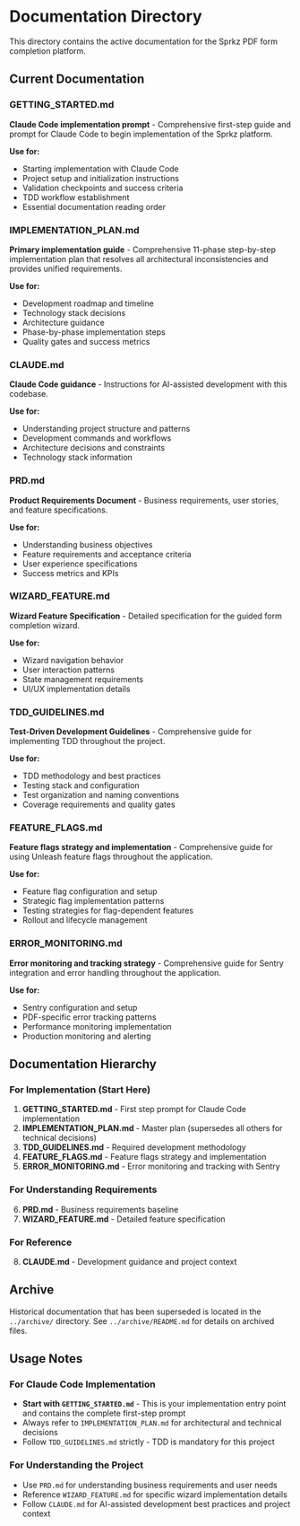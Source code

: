 # Documentation Directory

This directory contains the active documentation for the Sprkz PDF form completion platform.

## Current Documentation

### GETTING_STARTED.md
**Claude Code implementation prompt** - Comprehensive first-step guide and prompt for Claude Code to begin implementation of the Sprkz platform.

**Use for:**
- Starting implementation with Claude Code
- Project setup and initialization instructions
- Validation checkpoints and success criteria
- TDD workflow establishment
- Essential documentation reading order

### IMPLEMENTATION_PLAN.md
**Primary implementation guide** - Comprehensive 11-phase step-by-step implementation plan that resolves all architectural inconsistencies and provides unified requirements.

**Use for:**
- Development roadmap and timeline
- Technology stack decisions
- Architecture guidance
- Phase-by-phase implementation steps
- Quality gates and success metrics


### CLAUDE.md
**Claude Code guidance** - Instructions for AI-assisted development with this codebase.

**Use for:**
- Understanding project structure and patterns
- Development commands and workflows
- Architecture decisions and constraints
- Technology stack information

### PRD.md
**Product Requirements Document** - Business requirements, user stories, and feature specifications.

**Use for:**
- Understanding business objectives
- Feature requirements and acceptance criteria
- User experience specifications
- Success metrics and KPIs

### WIZARD_FEATURE.md
**Wizard Feature Specification** - Detailed specification for the guided form completion wizard.

**Use for:**
- Wizard navigation behavior
- User interaction patterns
- State management requirements
- UI/UX implementation details

### TDD_GUIDELINES.md
**Test-Driven Development Guidelines** - Comprehensive guide for implementing TDD throughout the project.

**Use for:**
- TDD methodology and best practices
- Testing stack and configuration
- Test organization and naming conventions
- Coverage requirements and quality gates

### FEATURE_FLAGS.md
**Feature flags strategy and implementation** - Comprehensive guide for using Unleash feature flags throughout the application.

**Use for:**
- Feature flag configuration and setup
- Strategic flag implementation patterns
- Testing strategies for flag-dependent features
- Rollout and lifecycle management

### ERROR_MONITORING.md
**Error monitoring and tracking strategy** - Comprehensive guide for Sentry integration and error handling throughout the application.

**Use for:**
- Sentry configuration and setup
- PDF-specific error tracking patterns
- Performance monitoring implementation
- Production monitoring and alerting


## Documentation Hierarchy

### For Implementation (Start Here)
1. **GETTING_STARTED.md** - First step prompt for Claude Code implementation
2. **IMPLEMENTATION_PLAN.md** - Master plan (supersedes all others for technical decisions)
3. **TDD_GUIDELINES.md** - Required development methodology
4. **FEATURE_FLAGS.md** - Feature flags strategy and implementation
5. **ERROR_MONITORING.md** - Error monitoring and tracking with Sentry

### For Understanding Requirements
6. **PRD.md** - Business requirements baseline
7. **WIZARD_FEATURE.md** - Detailed feature specification

### For Reference
8. **CLAUDE.md** - Development guidance and project context

## Archive

Historical documentation that has been superseded is located in the `../archive/` directory. See `../archive/README.md` for details on archived files.

## Usage Notes

### For Claude Code Implementation
- **Start with `GETTING_STARTED.md`** - This is your implementation entry point and contains the complete first-step prompt
- Always refer to `IMPLEMENTATION_PLAN.md` for architectural and technical decisions
- Follow `TDD_GUIDELINES.md` strictly - TDD is mandatory for this project

### For Understanding the Project
- Use `PRD.md` for understanding business requirements and user needs
- Reference `WIZARD_FEATURE.md` for specific wizard implementation details
- Follow `CLAUDE.md` for AI-assisted development best practices and project context